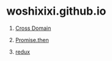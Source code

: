# woshixixi.github.io

1. [Cross Domain](./src/cross-domain/README.md)

2. [Promise.then](./src/es6/Promise.js)

3. [redux](./src/redux/use-redux.js)
